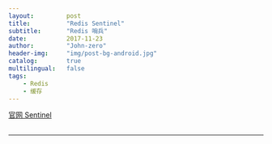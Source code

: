 ```yaml
---
layout:     	post
title:        	"Redis Sentinel"
subtitle:     	"Redis 哨兵"
date:         	2017-11-23
author:       	"John-zero"
header-img: 	"img/post-bg-android.jpg"
catalog:      	true
multilingual: 	false
tags:
    - Redis
    - 缓存
---
```




<a href="https://redis.io/topics/sentinel" target="_blank">官网 Sentinel</a>


## 




***


		